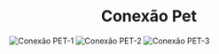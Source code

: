 <h1 align="center">
  Conexão Pet
</h1>

![Conexão PET-1](https://github.com/user-attachments/assets/46342aba-43f1-4681-bf4c-abe2d0cb58ed)
![Conexão PET-2](https://github.com/user-attachments/assets/1bedadd0-bf79-41ca-9cd7-e608fc81074d)
![Conexão PET-3](https://github.com/user-attachments/assets/8407580f-b679-4fe1-9022-0b425fbc5a30)
